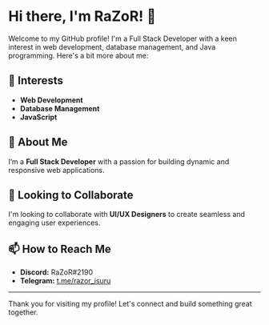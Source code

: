 # Hi there, I'm RaZoR! 👋

Welcome to my GitHub profile! I'm a Full Stack Developer with a keen interest in web development, database management, and Java programming. Here's a bit more about me:

## 👀 Interests

- **Web Development**
- **Database Management**
- **JavaScript**

## 🌱 About Me

I’m a **Full Stack Developer** with a passion for building dynamic and responsive web applications.

## 💞️ Looking to Collaborate

I'm looking to collaborate with **UI/UX Designers** to create seamless and engaging user experiences.

## 📫 How to Reach Me

- **Discord:** RaZoR#2190
- **Telegram:** [t.me/razor_isuru](https://t.me/razor_isuru)

---

Thank you for visiting my profile! Let's connect and build something great together.
